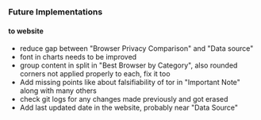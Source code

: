 ### Future Implementations
#### to website
- reduce gap between "Browser Privacy Comparison" and "Data source"
- font in charts needs to be improved
- group content in split in "Best Browser by Category", also rounded corners not applied properly to each, fix it too
- Add missing points like about falsifiability of tor in "Important Note" along with many others
- check git logs for any changes made previously and got erased
- Add last updated date in the website, probably near "Data Source"
